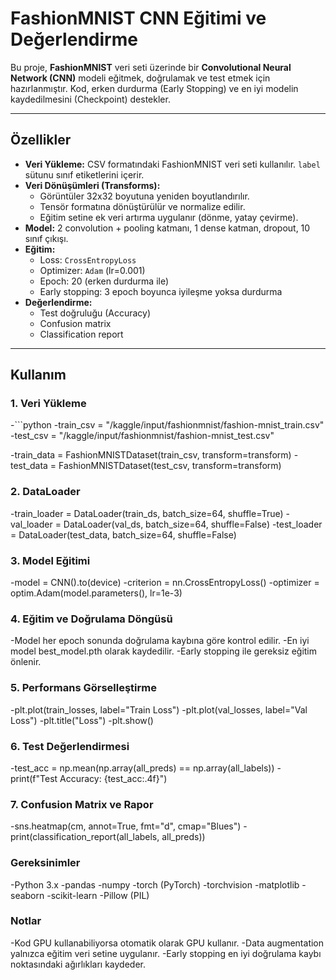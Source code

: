 # FashionMNIST CNN Eğitimi ve Değerlendirme

Bu proje, **FashionMNIST** veri seti üzerinde bir **Convolutional Neural Network (CNN)** modeli eğitmek, doğrulamak ve test etmek için hazırlanmıştır. Kod, erken durdurma (Early Stopping) ve en iyi modelin kaydedilmesini (Checkpoint) destekler.

---

## Özellikler

- **Veri Yükleme:** CSV formatındaki FashionMNIST veri seti kullanılır. `label` sütunu sınıf etiketlerini içerir.
- **Veri Dönüşümleri (Transforms):**
  - Görüntüler 32x32 boyutuna yeniden boyutlandırılır.
  - Tensör formatına dönüştürülür ve normalize edilir.
  - Eğitim setine ek veri artırma uygulanır (dönme, yatay çevirme).
- **Model:** 2 convolution + pooling katmanı, 1 dense katman, dropout, 10 sınıf çıkışı.
- **Eğitim:**
  - Loss: `CrossEntropyLoss`
  - Optimizer: `Adam` (lr=0.001)
  - Epoch: 20 (erken durdurma ile)
  - Early stopping: 3 epoch boyunca iyileşme yoksa durdurma
- **Değerlendirme:**
  - Test doğruluğu (Accuracy)
  - Confusion matrix
  - Classification report

---

## Kullanım

### 1. Veri Yükleme
-```python
-train_csv = "/kaggle/input/fashionmnist/fashion-mnist_train.csv"
-test_csv  = "/kaggle/input/fashionmnist/fashion-mnist_test.csv"

-train_data = FashionMNISTDataset(train_csv, transform=transform)
-test_data  = FashionMNISTDataset(test_csv, transform=transform)

### 2. DataLoader
-train_loader = DataLoader(train_ds, batch_size=64, shuffle=True)
-val_loader   = DataLoader(val_ds, batch_size=64, shuffle=False)
-test_loader  = DataLoader(test_data, batch_size=64, shuffle=False)

### 3. Model Eğitimi
-model = CNN().to(device)
-criterion = nn.CrossEntropyLoss()
-optimizer = optim.Adam(model.parameters(), lr=1e-3)

### 4. Eğitim ve Doğrulama Döngüsü
-Model her epoch sonunda doğrulama kaybına göre kontrol edilir.
-En iyi model best_model.pth olarak kaydedilir.
-Early stopping ile gereksiz eğitim önlenir.

### 5. Performans Görselleştirme
-plt.plot(train_losses, label="Train Loss")
-plt.plot(val_losses, label="Val Loss")
-plt.title("Loss")
-plt.show()

### 6. Test Değerlendirmesi
-test_acc = np.mean(np.array(all_preds) == np.array(all_labels))
-print(f"Test Accuracy: {test_acc:.4f}")

### 7. Confusion Matrix ve Rapor
-sns.heatmap(cm, annot=True, fmt="d", cmap="Blues")
-print(classification_report(all_labels, all_preds))

### Gereksinimler
-Python 3.x
-pandas
-numpy
-torch (PyTorch)
-torchvision
-matplotlib
-seaborn
-scikit-learn
-Pillow (PIL)

### Notlar
-Kod GPU kullanabiliyorsa otomatik olarak GPU kullanır.
-Data augmentation yalnızca eğitim veri setine uygulanır.
-Early stopping en iyi doğrulama kaybı noktasındaki ağırlıkları kaydeder.